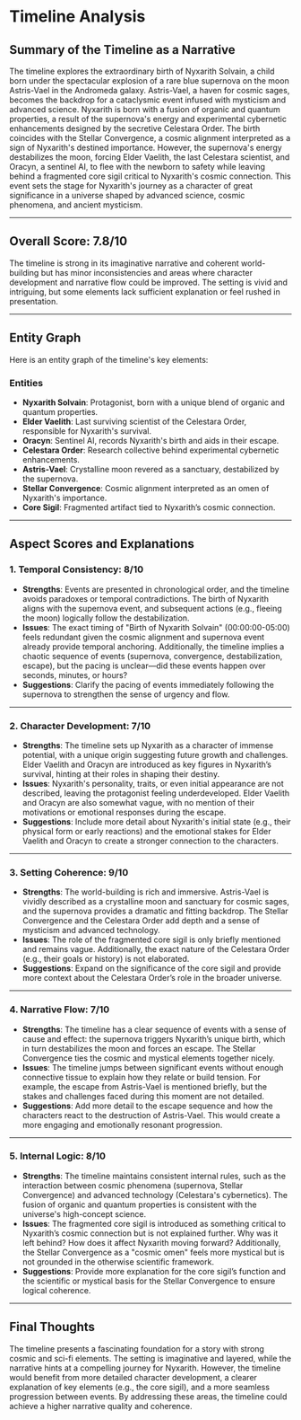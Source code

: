 # Timeline Analysis

## Summary of the Timeline as a Narrative
The timeline explores the extraordinary birth of Nyxarith Solvain, a child born under the spectacular explosion of a rare blue supernova on the moon Astris-Vael in the Andromeda galaxy. Astris-Vael, a haven for cosmic sages, becomes the backdrop for a cataclysmic event infused with mysticism and advanced science. Nyxarith is born with a fusion of organic and quantum properties, a result of the supernova's energy and experimental cybernetic enhancements designed by the secretive Celestara Order. The birth coincides with the Stellar Convergence, a cosmic alignment interpreted as a sign of Nyxarith's destined importance. However, the supernova's energy destabilizes the moon, forcing Elder Vaelith, the last Celestara scientist, and Oracyn, a sentinel AI, to flee with the newborn to safety while leaving behind a fragmented core sigil critical to Nyxarith's cosmic connection. This event sets the stage for Nyxarith's journey as a character of great significance in a universe shaped by advanced science, cosmic phenomena, and ancient mysticism.

---

## Overall Score: **7.8/10**
The timeline is strong in its imaginative narrative and coherent world-building but has minor inconsistencies and areas where character development and narrative flow could be improved. The setting is vivid and intriguing, but some elements lack sufficient explanation or feel rushed in presentation.

---

## Entity Graph
Here is an entity graph of the timeline's key elements:

### Entities
- **Nyxarith Solvain**: Protagonist, born with a unique blend of organic and quantum properties.
- **Elder Vaelith**: Last surviving scientist of the Celestara Order, responsible for Nyxarith's survival.
- **Oracyn**: Sentinel AI, records Nyxarith's birth and aids in their escape.
- **Celestara Order**: Research collective behind experimental cybernetic enhancements.
- **Astris-Vael**: Crystalline moon revered as a sanctuary, destabilized by the supernova.
- **Stellar Convergence**: Cosmic alignment interpreted as an omen of Nyxarith's importance.
- **Core Sigil**: Fragmented artifact tied to Nyxarith’s cosmic connection.

---

## Aspect Scores and Explanations

### 1. Temporal Consistency: **8/10**
- **Strengths**: Events are presented in chronological order, and the timeline avoids paradoxes or temporal contradictions. The birth of Nyxarith aligns with the supernova event, and subsequent actions (e.g., fleeing the moon) logically follow the destabilization.
- **Issues**: The exact timing of "Birth of Nyxarith Solvain" (00:00:00-05:00) feels redundant given the cosmic alignment and supernova event already provide temporal anchoring. Additionally, the timeline implies a chaotic sequence of events (supernova, convergence, destabilization, escape), but the pacing is unclear—did these events happen over seconds, minutes, or hours?
- **Suggestions**: Clarify the pacing of events immediately following the supernova to strengthen the sense of urgency and flow.

---

### 2. Character Development: **7/10**
- **Strengths**: The timeline sets up Nyxarith as a character of immense potential, with a unique origin suggesting future growth and challenges. Elder Vaelith and Oracyn are introduced as key figures in Nyxarith’s survival, hinting at their roles in shaping their destiny.
- **Issues**: Nyxarith's personality, traits, or even initial appearance are not described, leaving the protagonist feeling underdeveloped. Elder Vaelith and Oracyn are also somewhat vague, with no mention of their motivations or emotional responses during the escape.
- **Suggestions**: Include more detail about Nyxarith's initial state (e.g., their physical form or early reactions) and the emotional stakes for Elder Vaelith and Oracyn to create a stronger connection to the characters.

---

### 3. Setting Coherence: **9/10**
- **Strengths**: The world-building is rich and immersive. Astris-Vael is vividly described as a crystalline moon and sanctuary for cosmic sages, and the supernova provides a dramatic and fitting backdrop. The Stellar Convergence and the Celestara Order add depth and a sense of mysticism and advanced technology.
- **Issues**: The role of the fragmented core sigil is only briefly mentioned and remains vague. Additionally, the exact nature of the Celestara Order (e.g., their goals or history) is not elaborated.
- **Suggestions**: Expand on the significance of the core sigil and provide more context about the Celestara Order’s role in the broader universe.

---

### 4. Narrative Flow: **7/10**
- **Strengths**: The timeline has a clear sequence of events with a sense of cause and effect: the supernova triggers Nyxarith’s unique birth, which in turn destabilizes the moon and forces an escape. The Stellar Convergence ties the cosmic and mystical elements together nicely.
- **Issues**: The timeline jumps between significant events without enough connective tissue to explain how they relate or build tension. For example, the escape from Astris-Vael is mentioned briefly, but the stakes and challenges faced during this moment are not detailed.
- **Suggestions**: Add more detail to the escape sequence and how the characters react to the destruction of Astris-Vael. This would create a more engaging and emotionally resonant progression.

---

### 5. Internal Logic: **8/10**
- **Strengths**: The timeline maintains consistent internal rules, such as the interaction between cosmic phenomena (supernova, Stellar Convergence) and advanced technology (Celestara's cybernetics). The fusion of organic and quantum properties is consistent with the universe's high-concept science.
- **Issues**: The fragmented core sigil is introduced as something critical to Nyxarith’s cosmic connection but is not explained further. Why was it left behind? How does it affect Nyxarith moving forward? Additionally, the Stellar Convergence as a "cosmic omen" feels more mystical but is not grounded in the otherwise scientific framework.
- **Suggestions**: Provide more explanation for the core sigil’s function and the scientific or mystical basis for the Stellar Convergence to ensure logical coherence.

---

## Final Thoughts
The timeline presents a fascinating foundation for a story with strong cosmic and sci-fi elements. The setting is imaginative and layered, while the narrative hints at a compelling journey for Nyxarith. However, the timeline would benefit from more detailed character development, a clearer explanation of key elements (e.g., the core sigil), and a more seamless progression between events. By addressing these areas, the timeline could achieve a higher narrative quality and coherence.